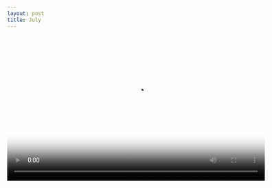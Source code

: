 ```yaml
---
layout: post
title: July
---
```


<video width="600" height="338" preload="metadata" controls="controls" poster="/bucket/1se/july.jpg"><source type="video/mp4" src="/bucket/1se/july.mp4" /><a href="/bucket/1se/july.mp4">https://joshuagoodw.in/bucket/1se/july.mp4</a></video>
